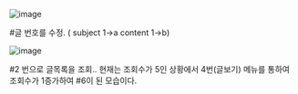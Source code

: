 ![image](/uploads/ec2db01b9463ba7f9877e8f5bf658286/image.png)


 #글 번호를 수정. ( subject 1->a content 1->b)

![image](/uploads/d6052cf5ef746d55d191112b877932a8/image.png)

#2 번으로 글목록을 조회.. 현재는 조회수가 5인 상황에서 4번(글보기) 메뉴를 통하여 조회수가 1증가하여
#6이 된 모습이다.

